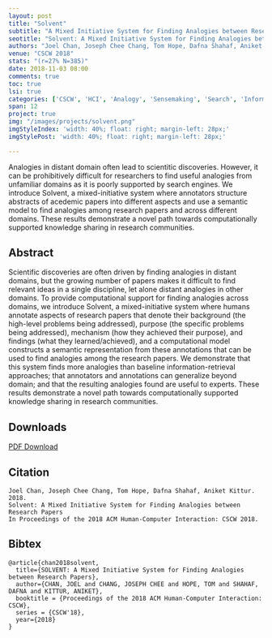```yaml
---
layout: post
title: "Solvent"
subtitle: "A Mixed Initiative System for Finding Analogies between Research Papers"
seotitle: "Solvent: A Mixed Initiative System for Finding Analogies between Research Papers"
authors: "Joel Chan, Joseph Chee Chang, Tom Hope, Dafna Shahaf, Aniket Kittur."
venue: "CSCW 2018"
stats: "(r=27% N=385)"
date: 2018-11-03 08:00
comments: true
toc: true
lsi: true
categories: ['CSCW', 'HCI', 'Analogy', 'Sensemaking', 'Search', 'Information Retrieval']
span: 12
project: true
img: "/images/projects/solvent.png"
imgStyleIndex: 'width: 40%; float: right; margin-left: 28px;'
imgStylePost: 'width: 40%; float: right; margin-left: 28px;'

---
```


Analogies in distant domain often lead to scientitic discoveries. However, it
can be prohibitively difficult for researchers to find useful analogies from
unfamiliar domains as it is poorly supported by search engines. We introduce
Solvent, a mixed-initiative system where annotators structure abstracts of
acedemic papers into different aspects and use a semantic model to find
analogies among research papers and across different domains. These results
demonstrate a novel path towards computationally supported knowledge sharing in
research communities.


<!--more-->

Abstract
----------------------

Scientific discoveries are often driven by finding analogies in distant
domains, but the growing number of papers makes it difficult to find relevant
ideas in a single discipline, let alone distant analogies in other domains. To
provide computational support for finding analogies across domains, we
introduce Solvent, a mixed-initiative system where humans annotate aspects of
research papers that denote their background (the high-level problems being
addressed), purpose (the specific problems being addressed), mechanism (how
they achieved their purpose), and findings (what they learned/achieved), and a
computational model constructs a semantic representation from these annotations
that can be used to find analogies among the research papers. We demonstrate
that this system finds more analogies than baseline information-retrieval
approaches; that annotators and annotations can generalize beyond domain; and
that the resulting analogies found are useful to experts. These results
demonstrate a novel path towards computationally supported knowledge sharing in
research communities.


Downloads
----------------------
<a class="btn btn-default" href="/images/papers/solvent.pdf" target='_blank' onclick="_gaq.push(['_trackEvent', 'Paper', 'Evorus', 'PDF']);" role="button">PDF Download</a>


Citation
----------------------
```
Joel Chan, Joseph Chee Chang, Tom Hope, Dafna Shahaf, Aniket Kittur. 2018.
Solvent: A Mixed Initiative System for Finding Analogies between Research Papers
In Proceedings of the 2018 ACM Human-Computer Interaction: CSCW 2018.
```

Bibtex
----------------------
```
@article{chan2018solvent,
  title={SOLVENT: A Mixed Initiative System for Finding Analogies between Research Papers},
  author={CHAN, JOEL and CHANG, JOSEPH CHEE and HOPE, TOM and SHAHAF, DAFNA and KITTUR, ANIKET},
  booktitle = {Proceedings of the 2018 ACM Human-Computer Interaction: CSCW},
  series = {CSCW'18},
  year={2018}
}
```

